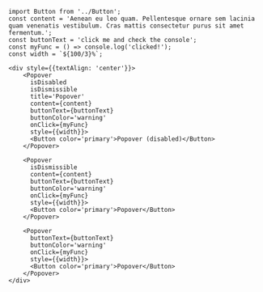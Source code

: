     import Button from '../Button';
    const content = 'Aenean eu leo quam. Pellentesque ornare sem lacinia quam venenatis vestibulum. Cras mattis consectetur purus sit amet fermentum.';
    const buttonText = 'click me and check the console';
    const myFunc = () => console.log('clicked!');
    const width = `${100/3}%`;

    <div style={{textAlign: 'center'}}>
        <Popover
          isDisabled
          isDismissible
          title='Popover'
          content={content}
          buttonText={buttonText}
          buttonColor='warning'
          onClick={myFunc}
          style={{width}}>
          <Button color='primary'>Popover (disabled)</Button>
        </Popover>

        <Popover
          isDismissible
          content={content}
          buttonText={buttonText}
          buttonColor='warning'
          onClick={myFunc}
          style={{width}}>
          <Button color='primary'>Popover</Button>
        </Popover>

        <Popover
          buttonText={buttonText}
          buttonColor='warning'
          onClick={myFunc}
          style={{width}}>
          <Button color='primary'>Popover</Button>
        </Popover>
    </div>
